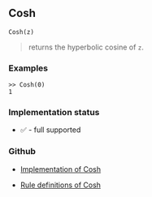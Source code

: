 ## Cosh

```
Cosh(z)
```

> returns the hyperbolic cosine of `z`.
 
### Examples
```
>> Cosh(0)
1
``` 






### Implementation status

* &#x2705; - full supported

### Github

* [Implementation of Cosh](https://github.com/axkr/symja_android_library/blob/master/symja_android_library/matheclipse-core/src/main/java/org/matheclipse/core/builtin/ExpTrigsFunctions.java#L1722) 

* [Rule definitions of Cosh](https://github.com/axkr/symja_android_library/blob/master/symja_android_library/rules/CoshRules.m) 
